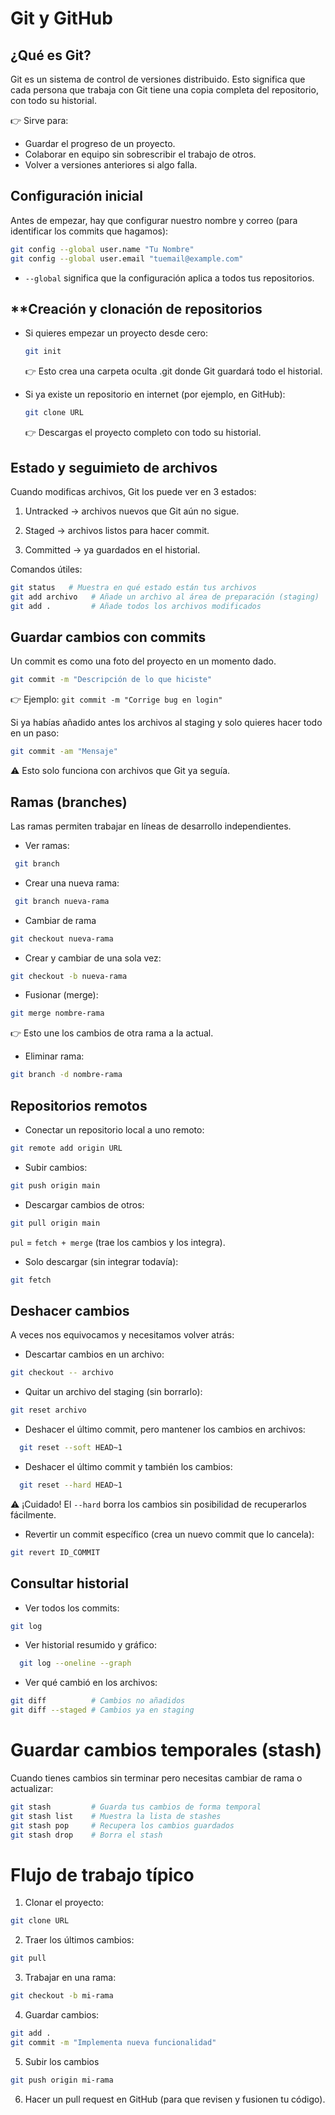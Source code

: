 # Git y GitHub
## **¿Qué es Git?**
Git es un sistema de control de versiones distribuido. Esto significa que cada persona que trabaja con Git tiene una copia completa del repositorio, con todo su historial.

  👉 Sirve para: 
  - Guardar el progreso de un proyecto.
  - Colaborar en equipo sin sobrescribir el trabajo de otros.
  - Volver a versiones anteriores si algo falla.

## **Configuración inicial**
Antes de empezar, hay que configurar nuestro nombre y correo (para identificar los commits que hagamos):
```bash
git config --global user.name "Tu Nombre"
git config --global user.email "tuemail@example.com"
```
- `--global` significa que la configuración aplica a todos tus repositorios.

## **Creación y clonación de repositorios
- Si quieres empezar un proyecto desde cero: 
  ```bash
  git init 
  ```
  👉 Esto crea una carpeta oculta .git donde Git guardará todo el historial.

- Si ya existe un repositorio en internet (por ejemplo, en GitHub):
  ```bash
  git clone URL
  ```
  👉 Descargas el proyecto completo con todo su historial.

## **Estado y seguimieto de archivos**
Cuando modificas archivos, Git los puede ver en 3 estados:
1. Untracked → archivos nuevos que Git aún no sigue.

2. Staged → archivos listos para hacer commit.

3. Committed → ya guardados en el historial.

Comandos útiles:
  ```bash
  git status   # Muestra en qué estado están tus archivos
git add archivo   # Añade un archivo al área de preparación (staging)
git add .         # Añade todos los archivos modificados
  ```
  ## **Guardar cambios con commits**
  Un commit es como una foto del proyecto en un momento dado.
  ```bash
  git commit -m "Descripción de lo que hiciste"
  ```
  👉 Ejemplo:
  `git commit -m "Corrige bug en login"`
  
  Si ya habías añadido antes los archivos al staging y solo quieres hacer todo en un paso:
   ```bash
  git commit -am "Mensaje"
  ```
  ⚠️ Esto solo funciona con archivos que Git ya seguía.

## **Ramas (branches)**
Las ramas permiten trabajar en líneas de desarrollo independientes.

- Ver ramas:
  
 ```bash
  git branch
  ```
- Crear una nueva rama: 
  
 ```bash
  git branch nueva-rama
  ```

- Cambiar de rama
  
 ```bash
 git checkout nueva-rama
  ``` 

- Crear y cambiar de una sola vez:
  
 ```bash
git checkout -b nueva-rama
  ``` 

- Fusionar (merge):
  
 ```bash
git merge nombre-rama
  ``` 
👉 Esto une los cambios de otra rama a la actual.

- Eliminar rama:

 ```bash
git branch -d nombre-rama
  ``` 

## **Repositorios remotos**

- Conectar un repositorio local a uno remoto:

 ```bash
git remote add origin URL
  ``` 

- Subir cambios:

 ```bash
git push origin main
  ``` 

- Descargar cambios de otros:

 ```bash
git pull origin main
  ``` 

`pul` = `fetch + merge` (trae los cambios y los integra).

- Solo descargar (sin integrar todavía):
 ```bash
git fetch
  ``` 

## **Deshacer cambios**
A veces nos equivocamos y necesitamos volver atrás:

- Descartar cambios en un archivo:

```bash
git checkout -- archivo
````
- Quitar un archivo del staging (sin borrarlo):

```bash
git reset archivo
```
- Deshacer el último commit, pero mantener los cambios en archivos:
  
```bash
  git reset --soft HEAD~1
````
- Deshacer el último commit y también los cambios:

```bash
  git reset --hard HEAD~1
````
⚠️ ¡Cuidado! El `--hard` borra los cambios sin posibilidad de recuperarlos fácilmente.

- Revertir un commit específico (crea un nuevo commit que lo cancela):

```bash
git revert ID_COMMIT
````
## **Consultar historial**

- Ver todos los commits:
```bash
git log
````
- Ver historial resumido y gráfico:
```bash
  git log --oneline --graph
```
- Ver qué cambió en los archivos:
```bash
git diff          # Cambios no añadidos
git diff --staged # Cambios ya en staging
````

# **Guardar cambios temporales (stash)**
Cuando tienes cambios sin terminar pero necesitas cambiar de rama o actualizar:
```bash
git stash         # Guarda tus cambios de forma temporal
git stash list    # Muestra la lista de stashes
git stash pop     # Recupera los cambios guardados
git stash drop    # Borra el stash
````
# **Flujo de trabajo típico**
1. Clonar el proyecto:
```bash
git clone URL
````
2. Traer los últimos cambios:
```bash
git pull
````
3. Trabajar en una rama:
```bash
git checkout -b mi-rama
````
4. Guardar cambios:
```bash
git add .
git commit -m "Implementa nueva funcionalidad"
````
5. Subir los cambios
```bash
git push origin mi-rama
````
6. Hacer un pull request en GitHub (para que revisen y fusionen tu código).


  